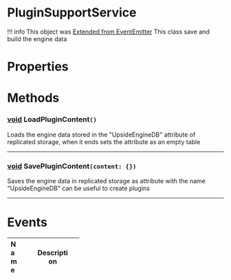# PluginSupportService
!!! info 
	 This object was [Extended from EventEmitter](EventEmitter.md)
This class save and build the engine data
 
 
# Properties



# Methods

### [void](https://create.roblox.com/docs/scripting/luau/nil) LoadPluginContent`()` 
Loads the engine data stored in the "UpsideEngineDB" attribute of replicated storage, when it ends sets the attribute as an empty table
	
___
### [void](https://create.roblox.com/docs/scripting/luau/nil) SavePluginContent`(content: {})` 
Saves the engine data in replicated storage as attribute with the name "UpsideEngineDB" can be useful to create plugins
	
___

# Events
|<div style="width:20%; max-size: 20%">Name</div>|<div style="width:80%; max-size: 80%">Description</div>|
|---|---|




